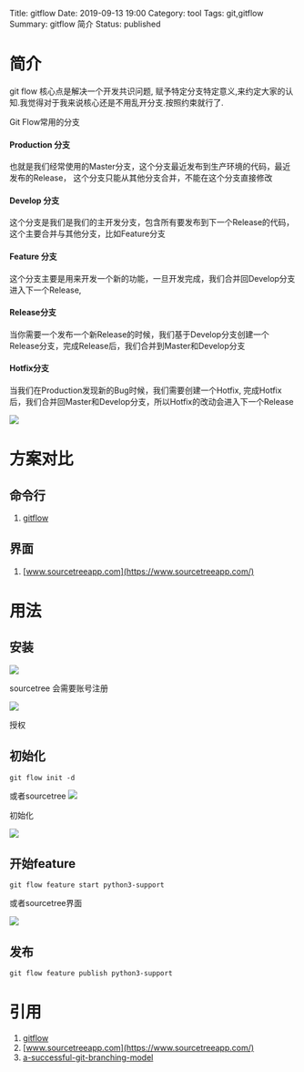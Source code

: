 Title: gitflow
Date: 2019-09-13 19:00
Category: tool
Tags: git,gitflow
Summary: gitflow 简介
Status: published

# 简介

git flow 核心点是解决一个开发共识问题, 赋予特定分支特定意义,来约定大家的认知.我觉得对于我来说核心还是不用乱开分支.按照约束就行了.


Git Flow常用的分支

#### Production 分支

也就是我们经常使用的Master分支，这个分支最近发布到生产环境的代码，最近发布的Release， 这个分支只能从其他分支合并，不能在这个分支直接修改

#### Develop 分支

这个分支是我们是我们的主开发分支，包含所有要发布到下一个Release的代码，这个主要合并与其他分支，比如Feature分支

#### Feature 分支

这个分支主要是用来开发一个新的功能，一旦开发完成，我们合并回Develop分支进入下一个Release,

#### Release分支

当你需要一个发布一个新Release的时候，我们基于Develop分支创建一个Release分支，完成Release后，我们合并到Master和Develop分支

#### Hotfix分支

当我们在Production发现新的Bug时候，我们需要创建一个Hotfix, 完成Hotfix后，我们合并回Master和Develop分支，所以Hotfix的改动会进入下一个Release

![](/docs/blog/static/15683780538729.jpg)


# 方案对比

## 命令行

1. [gitflow](https://github.com/nvie/gitflow)

## 界面

1. [www.sourcetreeapp.com](https://www.sourcetreeapp.com/)


# 用法

## 安装

![](/docs/blog/static/15683766773493.jpg)

sourcetree 会需要账号注册

![](/docs/blog/static/15683774467821.jpg)

授权


## 初始化

```
git flow init -d
```

或者sourcetree
![](/docs/blog/static/15683776771017.jpg)

初始化

![](/docs/blog/static/15683776955347.jpg)


## 开始feature

```
git flow feature start python3-support
```

或者sourcetree界面

![](/docs/blog/static/15683777451094.jpg)

## 发布

```
git flow feature publish python3-support
```



# 引用

1. [gitflow](https://github.com/nvie/gitflow)
2. [www.sourcetreeapp.com](https://www.sourcetreeapp.com/)
3. [a-successful-git-branching-model](https://nvie.com/posts/a-successful-git-branching-model/)

